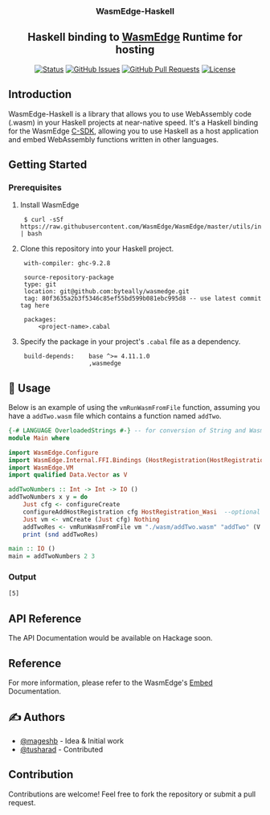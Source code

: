 <h3 align="center">WasmEdge-Haskell</h3>

<div align="center">

## Haskell binding to [WasmEdge](https://wasmedge.org/) Runtime for hosting


  [![Status](https://img.shields.io/badge/status-active-success.svg)]() 
  [![GitHub Issues](https://img.shields.io/github/issues/kylelobo/The-Documentation-Compendium.svg)](https://github.com/byteally/wasmedge/issues)
  [![GitHub Pull Requests](https://img.shields.io/github/issues-pr/kylelobo/The-Documentation-Compendium.svg)](https://github.com/byteally/wasmedge/pulls)
  [![License](https://img.shields.io/badge/License-BSD_3--Clause-blue.svg)](https://opensource.org/licenses/BSD-3-Clause)

</div>

## Introduction
WasmEdge-Haskell is a library that allows you to use WebAssembly code (.wasm) in your Haskell projects at near-native speed. It's a Haskell binding for the WasmEdge [C-SDK](https://wasmedge.org/docs/embed/c/intro), allowing you to use Haskell as a host application and embed WebAssembly functions written in other languages.

## Getting Started

### Prerequisites
1. Install WasmEdge

        $ curl -sSf https://raw.githubusercontent.com/WasmEdge/WasmEdge/master/utils/install.sh | bash

2. Clone this repository into your Haskell project.

        with-compiler: ghc-9.2.8

        source-repository-package
        type: git
        location: git@github.com:byteally/wasmedge.git
        tag: 80f3635a2b3f5346c85ef55bd599b081ebc995d8 -- use latest commit tag here

        packages:
            <project-name>.cabal

3. Specify the package in your project's `.cabal` file as a dependency.

        build-depends:    base ^>= 4.11.1.0
                          ,wasmedge

## 🎈 Usage <a name="usage"></a>
Below is an example of using the `vmRunWasmFromFile` function, assuming you have a `addTwo.wasm` file which contains a function named `addTwo`.

```Haskell
{-# LANGUAGE OverloadedStrings #-} -- for conversion of String and WasmString
module Main where

import WasmEdge.Configure
import WasmEdge.Internal.FFI.Bindings (HostRegistration(HostRegistration_Wasi),WasmVal(WasmInt32))
import WasmEdge.VM
import qualified Data.Vector as V

addTwoNumbers :: Int -> Int -> IO ()
addTwoNumbers x y = do
    Just cfg <- configureCreate
    configureAddHostRegistration cfg HostRegistration_Wasi  --optional
    Just vm <- vmCreate (Just cfg) Nothing
    addTwoRes <- vmRunWasmFromFile vm "./wasm/addTwo.wasm" "addTwo" (V.fromList [WasmInt32 (fromIntegral x),WasmInt32 (fromIntegral y)]) 1
    print (snd addTwoRes)

main :: IO ()
main = addTwoNumbers 2 3
```

### Output
```bash
[5]
```

## API Reference
The API Documentation would be available on Hackage soon.

## Reference
For more information, please refer to the WasmEdge's [Embed](https://wasmedge.org/docs/embed/overview) Documentation.

## ✍️ Authors <a name = "authors"></a>
- [@mageshb](https://github.com/mageshb) - Idea & Initial work
- [@tusharad](https://github.com/tusharad) - Contributed

## Contribution

Contributions are welcome! Feel free to fork the repository or submit a pull request.